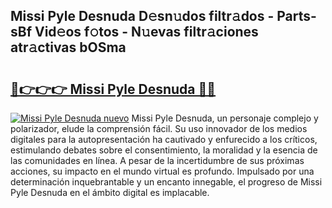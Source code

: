 ## Missi Pyle Desnuda D𝚎sn𝚞dos filtr𝚊dos - Parts-sBf Vid𝚎os f𝚘tos - N𝚞evas filtr𝚊ciones atr𝚊ctivas bOSma

# <h2><a href="http://mban98.tromn.icu/?c=Missi+Pyle+Desnuda">🔗👉👉👉 Missi Pyle Desnuda 🔗🔗</a></h2>

[![Missi Pyle Desnuda nuevo](https://i.imgur.com/pEAQMta.gif)](http://mban98.tromn.icu/?c=Missi+Pyle+Desnuda)
Missi Pyle Desnuda, un personaje complejo y polarizador, elude la comprensión fácil. Su uso innovador de los medios digitales para la autopresentación ha cautivado y enfurecido a los críticos, estimulando debates sobre el consentimiento, la moralidad y la esencia de las comunidades en línea. A pesar de la incertidumbre de sus próximas acciones, su impacto en el mundo virtual es profundo. Impulsado por una determinación inquebrantable y un encanto innegable, el progreso de Missi Pyle Desnuda en el ámbito digital es implacable.
